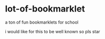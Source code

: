 # lot-of-bookmarklet
 a ton of fun bookmarklets for school

i would like for this to be well known so pls star
